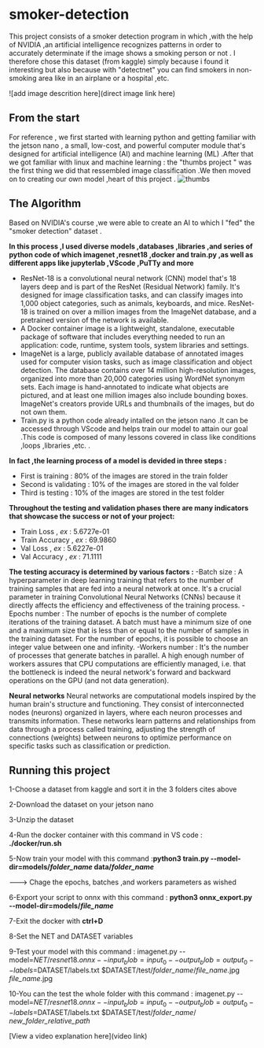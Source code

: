 # smoker-detection

This project consists of a smoker detection program in which ,with the help of NVIDIA ,an artificial intelligence recognizes patterns in order to accurately determinate if the image shows a smoking person or not .
I therefore chose this dataset (from kaggle) simply because i found it interesting but also because with "detectnet" you can find smokers in non-smoking area like in an airplane or a hospital ,etc.

![add image descrition here](direct image link here)

## From the start 
For reference , we first started with learning python and getting familiar with the jetson nano , a small, low-cost, and powerful computer module that's designed for artificial intelligence (AI) and machine learning (ML) .After that we got familiar with linux and machine learning : the "thumbs project "  was the first thing we did that ressembled image classification .We then moved on to creating our own model ,heart of this project .  ![thumbs](https://github.com/mikek1ngos/smoker-detection/assets/174377643/7534a8be-ea00-42cb-9231-a63c1f3d23fe)


## The Algorithm
Based on NVIDIA's course ,we were able to create an AI to which I "fed" the "smoker detection" dataset .

**In this process ,I used diverse models ,databases ,libraries ,and series of python code of which imagenet ,resnet18 ,docker and train.py ,as well as different apps like jupyterlab ,VScode ,PuTTy and more**
- ResNet-18 is a convolutional neural network (CNN) model that's 18 layers deep and is part of the ResNet (Residual Network) family. It's designed for image classification tasks, and can classify images into 1,000 object categories, such as animals, keyboards, and mice. ResNet-18 is trained on over a million images from the ImageNet database, and a pretrained version of the network is available.
- A Docker container image is a lightweight, standalone, executable package of software that includes everything needed to run an application: code, runtime, system tools, system libraries and settings.
- ImageNet is a large, publicly available database of annotated images used for computer vision tasks, such as image classification and object detection. The database contains over 14 million high-resolution images, organized into more than 20,000 categories using WordNet synonym sets. Each image is hand-annotated to indicate what objects are pictured, and at least one million images also include bounding boxes. ImageNet's creators provide URLs and thumbnails of the images, but do not own them.
- Train.py is a python code already intalled on the jetson nano  .It can be accessed through VScode and helps train our model to attain our goal .This code is composed of many lessons covered in class like conditions ,loops ,libraries ,etc. .

**In fact ,the learning process of a  model is devided in three steps  :**
- First is training : 80% of the images are stored in the train folder
- Second is validating : 10% of the images are stored in the val folder
- Third is testing : 10% of the images are stored in the test folder

**Throughout the testing and validation phases there are many indicators that showcase the success or not of your project:**
- Train Loss     , *ex* : 5.6727e-01
- Train Accuracy , *ex* : 69.9860
- Val Loss       , *ex* : 5.6227e-01
- Val Accuracy   , *ex* :  71.1111

**The testing accuracy is determined by various factors :**
-Batch size : A hyperparameter in deep learning training that refers to the number of training samples that are fed into a neural network at once. It's a crucial parameter in training Convolutional Neural Networks (CNNs) because it directly affects the efficiency and effectiveness of the training process. 
-Epochs number : The number of epochs is the number of complete iterations of the training dataset. A batch must have a minimum size of one and a maximum size that is less than or equal to the number of samples in the training dataset. For the number of epochs, it is possible to choose an integer value between one and infinity.
-Workers number : It's the number of processes that generate batches in parallel. A high enough number of workers assures that CPU computations are efficiently managed, i.e. that the bottleneck is indeed the neural network's forward and backward operations on the GPU (and not data generation).

**Neural networks**
Neural networks are computational models inspired by the human brain's structure and functioning. They consist of interconnected nodes (neurons) organized in layers, where each neuron processes and transmits information. These networks learn patterns and relationships from data through a process called training, adjusting the strength of connections (weights) between neurons to optimize performance on specific tasks such as classification or prediction.





## Running this project
1-Choose a dataset from kaggle and sort it in the 3 folders cites above

2-Download the dataset on your jetson nano

3-Unzip the dataset 

4-Run the docker container with this command in VS code : **./docker/run.sh**

5-Now train your model with this command :**python3 train.py --model-dir=models/*folder_name* data/*folder_name***

 ---> Chage the epochs, batches ,and workers parameters as wished
 
6-Export your script to onnx with this command : **python3 onnx_export.py --model-dir=models/*file_name***

7-Exit the docker with **ctrl+D**

8-Set the NET and DATASET variables

9-Test your model with this command : imagenet.py --model=$NET/resnet18.onnx --input_blob=input_0 --output_blob=output_0 --labels=$DATASET/labels.txt $DATASET/test/*folder_name*/*file_name*.jpg *file_name*.jpg

10-You can the test the whole folder with this command : imagenet.py --model=$NET/resnet18.onnx --input_blob=input_0 --output_blob=output_0 --labels=$DATASET/labels.txt $DATASET/test/*folder_name*/ *new_folder_relative_path* 




[View a video explanation here](video link)
